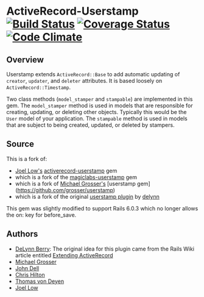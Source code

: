# ActiveRecord-Userstamp [![Build Status](https://travis-ci.org/lowjoel/activerecord-userstamp.svg)](https://travis-ci.org/lowjoel/activerecord-userstamp) [![Coverage Status](https://coveralls.io/repos/lowjoel/activerecord-userstamp/badge.svg?branch=master&service=github)](https://coveralls.io/github/lowjoel/activerecord-userstamp?branch=master) [![Code Climate](https://codeclimate.com/github/lowjoel/activerecord-userstamp/badges/gpa.svg)](https://codeclimate.com/github/lowjoel/activerecord-userstamp)

## Overview

Userstamp extends `ActiveRecord::Base` to add automatic updating of `creator`, `updater`, and 
`deleter` attributes. It is based loosely on `ActiveRecord::Timestamp`.

Two class methods (`model_stamper` and `stampable`) are implemented in this gem. The `model_stamper`
method is used in models that are responsible for creating, updating, or deleting other objects.
Typically this would be the `User` model of your application. The `stampable` method is used in 
models that are subject to being created, updated, or deleted by stampers.

## Source

This is a fork of:

 - [Joel Low's](https://github.com/lowjoel) [activerecord-userstamp](https://github.com/lowjoel/activerecord-userstamp) gem
 - which is a fork of the [magiclabs-userstamp](https://github.com/magiclabs/userstamp) gem
 - which is a fork of [Michael Grosser's](https://github.com/grosser)
   [userstamp gem] (https://github.com/grosser/userstamp) 
 - which is a fork of the original [userstamp plugin](https://github.com/delynn/userstamp) by
   [delynn](https://github.com/delynn)

This gem was slightly modified to support Rails 6.0.3 which no longer allows the on: key for before_save.

## Authors
 - [DeLynn Berry](http://delynnberry.com/): The original idea for this plugin came from the Rails
   Wiki article entitled
   [Extending ActiveRecord](http://wiki.rubyonrails.com/rails/pages/ExtendingActiveRecordExample)
 - [Michael Grosser](http://pragmatig.com)
 - [John Dell](http://blog.spovich.com/)
 - [Chris Hilton](https://github.com/chrismhilton)
 - [Thomas von Deyen](https://github.com/tvdeyen)
 - [Joel Low](http://joelsplace.sg)
